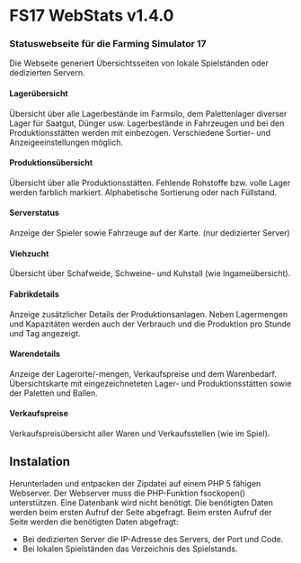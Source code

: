 # FS17 WebStats v1.4.0

### Statuswebseite für die Farming Simulator 17
Die Webseite generiert Übersichtsseiten von lokale Spielständen oder dedizierten Servern.

#### Lagerübersicht
Übersicht über alle Lagerbestände im Farmsilo, dem Palettenlager diverser Lager für Saatgut, Dünger usw.
Lagerbestände in Fahrzeugen und bei den Produktionsstätten werden mit einbezogen. Verschiedene Sortier- und Anzeigeeinstellungen möglich.  

#### Produktionsübersicht
Übersicht über alle Produktionsstätten. Fehlende Rohstoffe bzw. volle Lager werden farblich markiert. Alphabetische Sortierung oder nach Füllstand.

#### Serverstatus
Anzeige der Spieler sowie Fahrzeuge auf der Karte. (nur dedizierter Server)

#### Viehzucht
Übersicht über Schafweide, Schweine- und Kuhstall (wie Ingameübersicht).

#### Fabrikdetails
Anzeige zusätzlicher Details der Produktionsanlagen. Neben Lagermengen und Kapazitäten werden auch der Verbrauch und die Produktion pro Stunde und Tag angezeigt.

#### Warendetails
Anzeige der Lagerorte/-mengen, Verkaufspreise und dem Warenbedarf. Übersichtskarte mit eingezeichneteten Lager- und Produktionsstätten sowie der Paletten und Ballen.

#### Verkaufspreise
Verkaufspreisübersicht aller Waren und Verkaufsstellen (wie im Spiel).

## Instalation

Herunterladen und entpacken der Zipdatei auf einem PHP 5 fähigen Webserver. Der Webserver muss die PHP-Funktion fsockopen() unterstützen. Eine Datenbank wird nicht benötigt. Die benötigten Daten werden beim ersten Aufruf der Seite abgefragt. Beim ersten Aufruf der Seite werden die benötigten Daten abgefragt: 
- Bei dedizierten Server die IP-Adresse des Servers, der Port und Code.
- Bei lokalen Spielständen das Verzeichnis des Spielstands.

